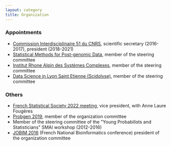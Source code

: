 ```yaml
---
layout: category
title: Organization
---
```


### Appointments

- [Commission Interdisciplinaire 51 du CNRS](http://cid51.cnrs.fr), scientific secretary (2016-2017), president (2018-2021)
- [Statistical Methods for Post-genomic Data](https://www.smpgd.fr), member of the steering committee
- [Institut Rhone Alpin des Systèmes Complexes](http://www.ixxi.fr/), member of the steering committee
- [Data Science in Lyon Saint Etienne (Scidolyse)](http://scidolyse.ens-lyon.fr/), member of the steering committee

### Others

- [French Statistical Society 2022 meeting](https://www.sfds.asso.fr/), vice president, with Anne Laure Fougères
- [Probgen 2019](https://probgen2019.sciencesconf.org), member of the organization committee
- Member of the steering committee of the "Young Probabilists and Statisticians" SMAI workshop (2012-2016)
- [JOBIM 2016](https://jobim2016.sciencesconf.org) (French National Bioinformatics conference) president of the organization committee

